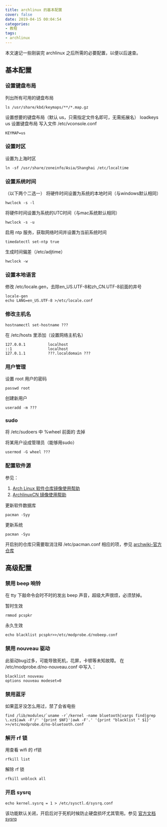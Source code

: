 ```yaml
---
title: archlinux 的基本配置
cover: false
date: 2019-04-15 00:04:54
categories:
- 教程
tags:
- archlinux
---
```




本文速记一些刚装完 archlinux 之后所需的必要配置，以便以后速查。

<!--more-->

## 基本配置

### 设置键盘布局

列出所有可用的键盘布局

```shell
ls /usr/share/kbd/keymaps/**/*.map.gz
```

设置想要的键盘布局（默认 us，只需指定文件名即可，无需拓展名）
loadkeys us
设置键盘布局
写入文件 /etc/vconsole.conf

```
KEYMAP=us
```



### 设置时区

设置为上海时区

```shell
ln -sf /usr/share/zoneinfo/Asia/Shanghai /etc/localtime
```



### 设置系统时间

（以下两个二选一）
将硬件时间设置为系统的本地时间（与windows默认相同）

```
hwclock -s -l
```

将硬件时间设置为系统的UTC时间（与mac系统默认相同）

```
hwclock -s -u
```

启用 ntp 服务，获取网络时间并设置为当前系统时间

```
timedatectl set-ntp true
```

生成时间偏差（/etc/adjtime）

```
hwclock -w
```



### 设置本地语言

修改 /etc/locale.gen，去除en_US.UTF-8和zh_CN.UTF-8前面的井号

```
locale-gen
echo LANG=en_US.UTF-8 >/etc/locale.conf
```



### 修改主机名

```
hostnamectl set-hostname ???
```
在 /etc/hosts 里添加（设置网络主机名）

```
127.0.0.1          localhost
::1                localhost
127.0.1.1          ???.localdomain ???
```



### 用户管理

设置 root 用户的密码

```
passwd root
```
创建新用户

```
useradd -m ???
```



### sudo

将 /etc/sudoers 中 %wheel 前面的 去掉

将某用户设成管理员（能够用sudo）

```
usermod -G wheel ???
```



### 配置软件源

参见：

1. [Arch Linux 软件仓库镜像使用帮助](https://mirrors.tuna.tsinghua.edu.cn/help/archlinux/)  
2. [ArchlinuxCN 镜像使用帮助](https://mirrors.tuna.tsinghua.edu.cn/help/archlinuxcn/)  


更新软件数据库

```
pacman -Syy
```
更新系统

```
pacman -Syu
```

开启别的仓库只需要取消注释 /etc/pacman.conf 相应的项，参见 [archwiki-官方仓库](https://wiki.archlinux.org/index.php/Official_repositories_(%E7%AE%80%E4%BD%93%E4%B8%AD%E6%96%87))



## 高级配置

### 禁用 beep 响铃

在 tty 下敲命令会时不时的发出 beep 声音，超级大声很烦，必须禁掉。

暂时生效
```
rmmod pcspkr
```
永久生效
```
echo blacklist pcspkr>>/etc/modprobe.d/nobeep.conf
```

### 禁用 nouveau 驱动

此驱动bug过多，可能导致死机，花屏，卡顿等未知故障。
在 /etc/modprobe.d/no-nouveau.conf 中写入：

```
blacklist nouveau
options nouveau modeset=0
```

### 禁用蓝牙

如果蓝牙没怎么用过，禁了会省电些

```
find /lib/modules/`uname -r`/kernel -name bluetooth|xargs find|grep \.xz$|awk -F'/' '{print $NF}'|awk -F'.' '{print "blacklist " $1}' >>/etc/modprobe.d/no-bluetooth.conf
```

### 解开 rf 锁

用查看 wifi 的 rf锁

```
rfkill list
```
解除 rf 锁
```
rfkill unblock all
```

### 开启 sysrq

```shell
echo kernel.sysrq = 1 > /etc/sysctl.d/sysrq.conf
```

该功能默认关闭，开启后对于死机时候防止硬盘损坏尤其管用。参见 [官方文档sysrq](https://www.kernel.org/doc/html/latest/admin-guide/sysrq.html)

